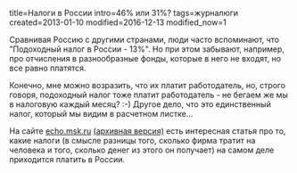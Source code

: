 title=Налоги в России
intro=46% или 31%?
tags=журналюги
created=2013-01-10
modified=2016-12-13
modified_now=1

Сравнивая Россию с другими странами, люди часто вспоминают, что
"Подоходный налог в России - 13%".
Но при этом забывают, например, про отчисления в разнообразные фонды, которые в него не входят, но все равно платятся.

Конечно, мне можно возразить, что их платит работодатель, но, строго говоря, подоходный налог тоже платит работодатель - не бегаем же мы в налоговую каждый месяц? :-)
Другое дело, что это единственный налог, который мы видим в расчетном листке...

На сайте [echo.msk.ru](http://www.echo.msk.ru/blog/echomsk/986868-echo/)
[(архивная версия)](http://archive.is/BIDnj)
есть интересная статья про то, какие налоги (в смысле разницы того, сколько фирма тратит на человека и того, сколько денег из этого он получает) на самом деле приходится платить в России.
